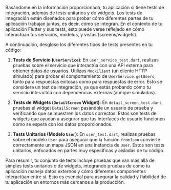 Basándome en la información proporcionada, tu aplicación sí tiene tests de integración, además de tests unitarios y de widgets. Los tests de integración están diseñados para probar cómo diferentes partes de tu aplicación trabajan juntas, es decir, cómo se integran. En el contexto de tu aplicación Flutter y sus tests, esto puede verse reflejado en cómo interactúan tus servicios, modelos, y vistas (screens/widgets).

A continuación, desgloso los diferentes tipos de tests presentes en tu código:

1. **Tests de Servicio (`UserService`)**: En `user_service_test.dart`, realizas pruebas sobre el servicio que interactúa con una API externa para obtener datos de usuarios. Utilizas `MockClient` (un cliente HTTP simulado) para probar el comportamiento de `UserService.getUsers`, tanto para respuestas exitosas como para respuestas de error. Esto se considera un test de integración, ya que estás probando cómo tu servicio interactúa con dependencias externas (aunque simuladas).

2. **Tests de Widgets (`DetailScreen` Widget)**: En `detail_screen_test.dart`, pruebas el widget `DetailScreen` pasándole un usuario de prueba y verificando que se muestren los datos correctos. Estos son tests de widgets que ayudan a asegurar que tus interfaces de usuario funcionen como se espera con los datos proporcionados.

3. **Tests Unitarios (Modelo `User`)**: En `user_test.dart`, realizas pruebas sobre el modelo `User` para asegurar que la función `fromJson` convierte correctamente un mapa JSON en una instancia de `User`. Estos son tests unitarios, enfocados en partes muy específicas y aisladas de tu código.

Para resumir, tu conjunto de tests incluye pruebas que van más allá de simples tests unitarios o de widgets, integrando pruebas de cómo tu aplicación maneja datos externos y cómo diferentes componentes interactúan entre sí. Esto es esencial para asegurar la calidad y fiabilidad de tu aplicación en entornos más cercanos a la producción.